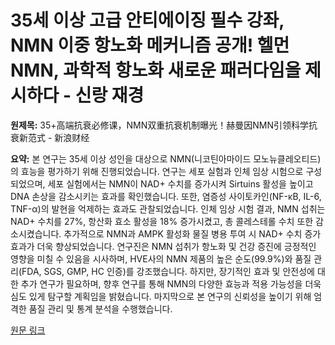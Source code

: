 # 35세 이상 고급 안티에이징 필수 강좌, NMN 이중 항노화 메커니즘 공개! 헬먼 NMN, 과학적 항노화 새로운 패러다임을 제시하다 - 신랑 재경

**원제목:** 35+高端抗衰必修课，NMN双重抗衰机制曝光！赫曼因NMN引领科学抗衰新范式 - 新浪财经

**요약:** 본 연구는 35세 이상 성인을 대상으로 NMN(니코틴아마이드 모노뉴클레오티드)의 효능을 평가하기 위해 진행되었습니다.  연구는 세포 실험과 인체 임상 시험으로 구성되었으며, 세포 실험에서는 NMN이 NAD+ 수치를 증가시켜 Sirtuins 활성을 높이고 DNA 손상을 감소시키는 효과를 확인했습니다.  또한, 염증성 사이토카인(NF-κB, IL-6, TNF-α)의 발현을 억제하는 효과도 관찰되었습니다. 인체 임상 시험 결과, NMN 섭취는 NAD+ 수치를 27%,  항산화 효소 활성을 18% 증가시켰고,  총 콜레스테롤 수치 또한 감소시켰습니다.  추가적으로 NMN과 AMPK 활성화 물질 병용 투여 시 NAD+ 수치 증가 효과가 더욱 향상되었습니다.  연구진은 NMN 섭취가  항노화 및 건강 증진에 긍정적인 영향을 미칠 수 있음을 시사하며,  HVE사의 NMN 제품의 높은 순도(99.9%)와 품질 관리(FDA, SGS, GMP, HC 인증)를 강조했습니다.  하지만, 장기적인 효과 및 안전성에 대한 추가 연구가 필요하며,  향후 연구를 통해 NMN의 다양한 효능과 적용 가능성을 더욱 심도 있게 탐구할 계획임을 밝혔습니다.  마지막으로 본 연구의 신뢰성을 높이기 위해  엄격한 품질 관리 및 통계 분석을 수행했습니다.

[원문 링크](https://finance.sina.com.cn/tech/roll/2025-07-21/doc-infhfezu3147272.shtml)
